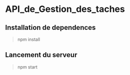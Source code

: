 # API_de_Gestion_des_taches

## Installation de dependences

> npm install

## Lancement du serveur

> npm start